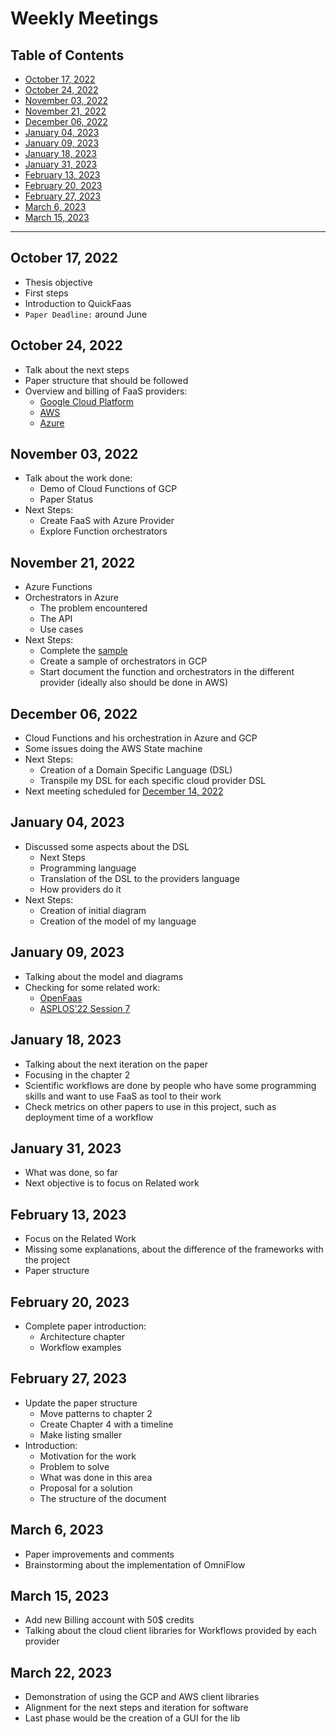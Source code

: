 # Weekly Meetings

## Table of Contents

- [October 17, 2022](#october-17-2022)
- [October 24, 2022](#october-24-2022)
- [November 03, 2022](#november-03-2022)
- [November 21, 2022](#november-21-2022)
- [December 06, 2022](#december-06-2022)
- [January 04, 2023](#january-04-2023)
- [January 09, 2023](#january-09-2023)
- [January 18, 2023](#january-18-2023)
- [January 31, 2023](#january-31-2023)
- [February 13, 2023](#february-13-2023)
- [February 20, 2023](#february-20-2023)
- [February 27, 2023](#february-27-2023)
- [March 6, 2023](#march-6-2023)
- [March 15, 2023](#march-15-2023)

---

## October 17, 2022

- Thesis objective
- First steps
- Introduction to QuickFaas
- `Paper Deadline:` around June

## October 24, 2022

- Talk about the next steps
- Paper structure that should be followed
- Overview and billing of FaaS providers:
  - [Google Cloud Platform](https://cloud.google.com/functions)
  - [AWS](https://aws.amazon.com/pt/lambda/)
  - [Azure](https://learn.microsoft.com/en-us/azure/azure-functions/functions-overview)

## November 03, 2022

- Talk about the work done:
  - Demo of Cloud Functions of GCP
  - Paper Status
- Next Steps:
  - Create FaaS with Azure Provider
  - Explore Function orchestrators

## November 21, 2022

- Azure Functions
- Orchestrators in Azure
  - The problem encountered
  - The API
  - Use cases
- Next Steps:
  - Complete the [sample](https://learn.microsoft.com/en-us/azure/azure-functions/durable/durable-functions-sequence?tabs=csharp)
  - Create a sample of orchestrators in GCP
  - Start document the function and orchestrators in the different provider (ideally also should be done in AWS)

## December 06, 2022

- Cloud Functions and his orchestration in Azure and GCP
- Some issues doing the AWS State machine
- Next Steps:
  - Creation of a Domain Specific Language (DSL)
  - Transpile my DSL for each specific cloud provider DSL
- Next meeting scheduled for [December 14, 2022](#december-14-2022)

## January 04, 2023

- Discussed some aspects about the DSL
  - Next Steps
  - Programming language
  - Translation of the DSL to the providers language
  - How providers do it
- Next Steps:
  - Creation of initial diagram
  - Creation of the model of my language

## January 09, 2023

- Talking about the model and diagrams
- Checking for some related work:
  - [OpenFaas](https://github.com/s8sg/faas-flow)
  - [ASPLOS'22 Session 7](https://www.youtube.com/watch?v=xCMx4J6Ur_c)

## January 18, 2023

- Talking about the next iteration on the paper
- Focusing in the chapter 2
- Scientific workflows are done by people who have some programming skills and want to use FaaS as tool to their work
- Check metrics on other papers to use in this project, such as deployment time of a workflow

## January 31, 2023

- What was done, so far
- Next objective is to focus on Related work

## February 13, 2023

- Focus on the Related Work
- Missing some explanations, about the difference of the frameworks with the project
- Paper structure

## February 20, 2023

- Complete paper introduction:
  - Architecture chapter
  - Workflow examples

## February 27, 2023

- Update the paper structure
  - Move patterns to chapter 2
  - Create Chapter 4 with a timeline
  - Make listing smaller
- Introduction:
  - Motivation for the work
  - Problem to solve
  - What was done in this area
  - Proposal for a solution
  - The structure of the document

## March 6, 2023

- Paper improvements and comments
- Brainstorming about the implementation of OmniFlow

## March 15, 2023

- Add new Billing account with 50$ credits
- Talking about the cloud client libraries for Workflows provided by each provider

## March 22, 2023

- Demonstration of using the GCP and AWS client libraries
- Alignment for the next steps and iteration for software 
- Last phase would be the creation of a GUI for the lib
